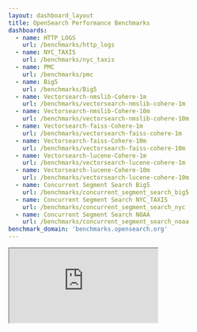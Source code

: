 ```yaml
---
layout: dashboard_layout
title: OpenSearch Performance Benchmarks
dashboards:
  - name: HTTP_LOGS
    url: /benchmarks/http_logs
  - name: NYC_TAXIS
    url: /benchmarks/nyc_taxis
  - name: PMC
    url: /benchmarks/pmc
  - name: Big5
    url: /benchmarks/Big5
  - name: Vectorsearch-nmslib-Cohere-1m
    url: /benchmarks/vectorsearch-nmslib-cohere-1m
  - name: Vectorsearch-nmslib-Cohere-10m
    url: /benchmarks/vectorsearch-nmslib-cohere-10m
  - name: Vectorsearch-faiss-Cohere-1m
    url: /benchmarks/vectorsearch-faiss-cohere-1m
  - name: Vectorsearch-faiss-Cohere-10m
    url: /benchmarks/vectorsearch-faiss-cohere-10m
  - name: Vectorsearch-lucene-Cohere-1m
    url: /benchmarks/vectorsearch-lucene-cohere-1m
  - name: Vectorsearch-lucene-Cohere-10m
    url: /benchmarks/vectorsearch-lucene-cohere-10m
  - name: Concurrent Segment Search Big5
    url: /benchmarks/concurrent_segment_search_big5
  - name: Concurrent Segment Search NYC_TAXIS
    url: /benchmarks/concurrent_segment_search_nyc
  - name: Concurrent Segment Search NOAA
    url: /benchmarks/concurrent_segment_search_noaa
benchmark_domain: 'benchmarks.opensearch.org'
---
```


<iframe src="https://{{ page.benchmark_domain }}/app/dashboards#/view/ae971a70-0715-11ee-a68c-1330e5a77b4c?embed=true&_g=(filters:!(),refreshInterval:(pause:!t,value:0),time:(from:now-7d,to:now))&_a=(description:'',filters:!(),fullScreenMode:!f,options:(hidePanelTitles:!f,useMargins:!t),query:(language:kuery,query:''),timeRestore:!f,title:'HTTP%20Logs',viewMode:view)&show-time-filter=true&hide-filter-bar=true"></iframe>
